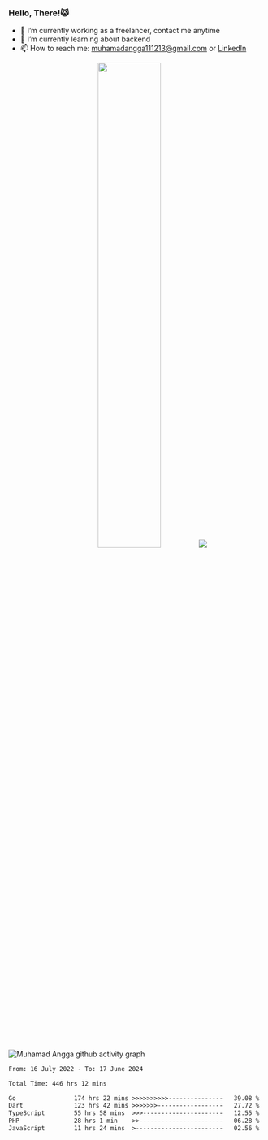 
### Hello, There!🐱

- 🔭 I’m currently working as a freelancer, contact me anytime
- 🌱 I’m currently learning about backend
- 📫 How to reach me: [muhamadangga111213@gmail.com](mailto:muhamadangga111213@gmail.com) or [LinkedIn](https://www.linkedin.com/in/muhamad-angga)

<p align="center">
    <img width="49.5%" src="https://github-readme-stats.vercel.app/api?username=muhangga&count_private=true&theme=ocean_dark&show_icons=true" />
    &nbsp;
    <img src="https://github-readme-stats.vercel.app/api/top-langs/?username=muhangga&langs_count=8&layout=compact&theme=ocean_dark&show_icons=true" />
</p>

![Muhamad Angga github activity graph](https://github-readme-activity-graph.cyclic.app/graph?username=muhangga&custom_title=Angga&color=708090&theme=github-dark)


<!--START_SECTION:waka-->

```txt
From: 16 July 2022 - To: 17 June 2024

Total Time: 446 hrs 12 mins

Go                174 hrs 22 mins >>>>>>>>>>---------------   39.08 %
Dart              123 hrs 42 mins >>>>>>>------------------   27.72 %
TypeScript        55 hrs 58 mins  >>>----------------------   12.55 %
PHP               28 hrs 1 min    >>-----------------------   06.28 %
JavaScript        11 hrs 24 mins  >------------------------   02.56 %
```

<!--END_SECTION:waka-->
